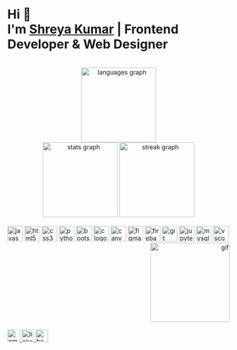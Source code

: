 <h1 align="left">Hi 👋<br>I'm <a href="https://github.com/ShreyaKumar-dev">Shreya Kumar</a> | Frontend Developer & Web Designer</h1>

<br>

<div align="center">
  <img src="https://github-readme-stats.vercel.app/api/top-langs?username=ShreyaKumar-dev&locale=en&hide_title=false&layout=compact&card_width=380&langs_count=6&theme=dracula&hide_border=true" height="170" alt="languages graph" />
</div>

<div align="center">
  <img src="https://github-readme-stats.vercel.app/api?username=ShreyaKumar-dev&hide_title=false&hide_rank=false&show_icons=true&include_all_commits=true&count_private=true&disable_animations=false&theme=dracula&locale=en&hide_border=true" height="170" alt="stats graph" />
  <img src="https://streak-stats.demolab.com?user=ShreyaKumar-dev&locale=en&mode=daily&theme=dracula&hide_border=true&border_radius=5" height="170" alt="streak graph" />
</div>

<br>

<div>
  <div align="left">
    <img src="https://cdn.jsdelivr.net/gh/devicons/devicon/icons/javascript/javascript-original.svg" height="35" alt="javascript logo" />
    <img src="https://cdn.jsdelivr.net/gh/devicons/devicon/icons/html5/html5-original.svg" height="35" alt="html5 logo" />
    <img src="https://cdn.jsdelivr.net/gh/devicons/devicon/icons/css3/css3-original.svg" height="35" alt="css3 logo" />
    <img src="https://cdn.jsdelivr.net/gh/devicons/devicon/icons/python/python-original.svg" height="35" alt="python logo" />
    <img src="https://cdn.jsdelivr.net/gh/devicons/devicon/icons/bootstrap/bootstrap-original.svg" height="35" alt="bootstrap logo" />
    <img src="https://cdn.jsdelivr.net/gh/devicons/devicon/icons/c/c-original.svg" height="35" alt="c logo" />
    <img src="https://cdn.jsdelivr.net/gh/devicons/devicon/icons/canva/canva-original.svg" height="35" alt="canva logo" />
    <img src="https://cdn.jsdelivr.net/gh/devicons/devicon/icons/figma/figma-original.svg" height="35" alt="figma logo" />
    <img src="https://cdn.jsdelivr.net/gh/devicons/devicon/icons/firebase/firebase-plain.svg" height="35" alt="firebase logo" />
    <img src="https://cdn.jsdelivr.net/gh/devicons/devicon/icons/git/git-original.svg" height="35" alt="git logo" />
    <img src="https://cdn.jsdelivr.net/gh/devicons/devicon/icons/jupyter/jupyter-original.svg" height="35" alt="jupyter logo" />
    <img src="https://cdn.jsdelivr.net/gh/devicons/devicon/icons/mysql/mysql-original.svg" height="35" alt="mysql logo" />
    <img src="https://cdn.jsdelivr.net/gh/devicons/devicon/icons/vscode/vscode-original.svg" height="35" alt="vscode logo" />
  </div>
  
  <div align="right">
    <img height="180" src="https://mir-s3-cdn-cf.behance.net/project_modules/1400/9afe0493484903.5e66500f8dea4.gif" alt="gif" />
  </div>
</div>

<br>

<div align="left">
  <a href="mailto:shreyatiwary2003@gmail.com" target="_blank">
    <img src="https://img.shields.io/static/v1?message=Gmail&logo=gmail&label=&color=D14836&logoColor=white&labelColor=&style=for-the-badge" height="28" alt="gmail logo" />
  </a>
  <a href="https://www.linkedin.com/in/shreya-kumar2003/" target="_blank">
    <img src="https://img.shields.io/static/v1?message=LinkedIn&logo=linkedin&label=&color=0077B5&logoColor=white&labelColor=&style=for-the-badge" height="28" alt="linkedin logo" />
  </a>
  <a href="https://www.hackerrank.com/profile/ShreyaKumar2003" target="_blank">
    <img src="https://img.shields.io/static/v1?message=HackerRank&logo=hackerrank&label=&color=2EC866&logoColor=white&labelColor=&style=for-the-badge" height="28" alt="hackerrank logo" />
  </a>
</div>
